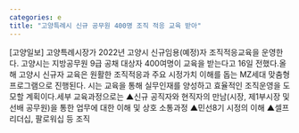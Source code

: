 ```yaml
---
categories: e
title: "고양특례시 신규 공무원 400명 조직 적응 교육 받아"
---
```

[고양일보] 고양특례시장가 2022년 고양시 신규임용(예정)자 조직적응교육을 운영한다. 고양시는 지방공무원 9급 공채 대상자 400여명이 교육을 받는다고 16일 전했다.올해 고양시 신규자 교육은 원활한 조직적응과 주요 시정가치 이해를 돕는 MZ세대 맞춤형 프로그램으로 진행된다. 시는 교육을 통해 실무인재를 양성하고 효율적인 조직운영을 도모할 계획이다.세부 교육과정으로는 ▲신규 공직자와 현직자의 만남(시장, 제1부시장 및 선배 공무원)을 통한 업무에 대한 이해 및 상호 소통과정 ▲민선8기 시정의 이해 ▲셀프 리더십, 팔로워십 등 조직